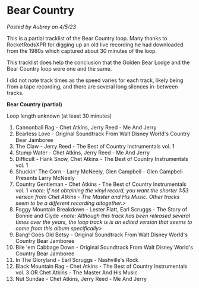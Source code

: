 # Bear Country

*Posted by Aubrey on 4/5/23*

This is a partial tracklist of the Bear Country loop. Many thanks to RocketRodsXPR for digging up an old live recording he had downloaded from the 1980s which captured about 30 minutes of the loop.

This tracklist does help the conclusion that the Golden Bear Lodge and the Bear Country loop were one and the same.

I did not note track times as the speed varies for each track, likely being from a tape recording, and there are several long silences in-between tracks.

**Bear Country (partial)**

Loop length unknown (at least 30 minutes)

1. Cannonball Rag - Chet Atkins, Jerry Reed - Me And Jerry
2. Bearless Love - Original Soundtrack From Walt Disney World's Country Bear Jamboree
3. The Claw - Jerry Reed - The Best of Country Instrumentals vol. 1
4. Stump Water - Chet Atkins, Jerry Reed - Me And Jerry
5. Difficult - Hank Snow, Chet Atkins - The Best of Country Instrumentals vol. 1
6. Shuckin' The Corn - Larry McNeely, Glen Campbell - Glen Campbell Presents Larry McNeely
7. Country Gentleman - Chet Atkins - The Best of Country Instrumentals vol. 1
*<note: If not obtaining the vinyl record, you want the shorter 1:53 version from Chet Atkins - The Master and His Music. Other tracks seem to be a different recording altogether.>*
8. Foggy Mountain Breakdown - Lester Flatt, Earl Scruggs - The Story of Bonnie and Clyde
*<note: Although this track has been released several times over the years, the loop track is is an edited version that seems to come from this album specifically>*
9. Bang! Goes Old Betsy - Original Soundtrack From Walt Disney World's Country Bear Jamboree
10. Bile 'em Cabbage Down - Original Soundtrack From Walt Disney World's Country Bear Jamboree
11. In The Gloryland - Earl Scruggs - Nashville's Rock
12. Black Mountain Rag - Chet Atkins - The Best of Country Instrumentals vol. 3 OR Chet Atkins - The Master And His Music
13. Nut Sundae - Chet Atkins, Jerry Reed - Me And Jerry